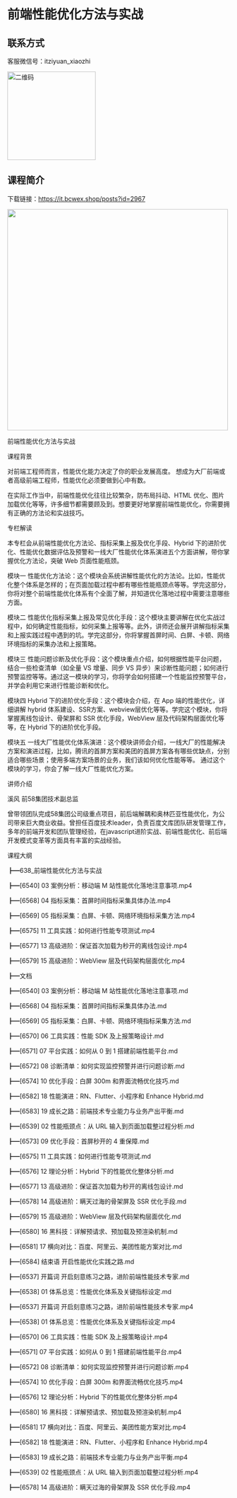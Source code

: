 # 前端性能优化方法与实战

## 联系方式

客服微信号：itziyuan_xiaozhi

<img src="https://ziyuanyun.oss-cn-guangzhou.aliyuncs.com/common/20240614073449/666b82192834a.jpg" width="200" height="200" alt="二维码">

## 课程简介

下载链接：https://it.bcwex.shop/posts?id=2967

<img src="https://ziyuanyun.oss-cn-guangzhou.aliyuncs.com/yun/20240515184456/66449228136d5.jpg" width="500" alt="">

  前端性能优化方法与实战



 课程背景

 对前端工程师而言，性能优化能力决定了你的职业发展高度。 想成为大厂前端或者高级前端工程师，性能优化必须要做到心中有数。

 在实际工作当中，前端性能优化往往比较繁杂，防布局抖动、HTML 优化、图片加载优化等等，许多细节都需要顾及到。想要更好地掌握前端性能优化，你需要拥有正确的方法论和实战技巧。

 专栏解读

 本专栏会从前端性能优化方法论、指标采集上报及优化手段、Hybrid 下的进阶优化、性能优化数据评估及预警和一线大厂性能优化体系演进五个方面讲解，带你掌握优化方法论，突破 Web 页面性能瓶颈。

 模块一 性能优化方法论：这个模块会系统讲解性能优化的方法论。比如，性能优化整个体系是怎样的；在页面加载过程中都有哪些性能瓶颈点等等。学完这部分，你将对整个前端性能优化体系有个全面了解，并知道优化落地过程中需要注意哪些方面。

 模块二 性能优化指标采集上报及常见优化手段：这个模块主要讲解在优化实战过程中，如何确定性能指标，如何采集上报等等。此外，讲师还会展开讲解指标采集和上报实践过程中遇到的坑。学完这部分，你将掌握首屏时间、白屏、卡顿、网络环境指标的采集办法和上报策略。

 模块三 性能问题诊断及优化手段：这个模块重点介绍，如何根据性能平台问题，结合一些检查清单（如全量 VS 增量、同步 VS 异步）来诊断性能问题；如何进行预警监控等等。通过这一模块的学习，你将学会如何搭建一个性能监控预警平台，并学会利用它来进行性能诊断和优化。

 模块四 Hybrid 下的进阶优化手段：这个模块会介绍，在 App 端的性能优化，详细讲解 hybrid 体系建设、SSR方案、webview层优化等等。学完这个模块，你将掌握离线包设计、骨架屏和 SSR 优化手段，WebView 层及代码架构层面优化等等，在 Hybrid 下的进阶优化手段。

 模块五 一线大厂性能优化体系演进：这个模块讲师会介绍，一线大厂的性能解决方案和演进过程，比如，腾讯的首屏方案和美团的首屏方案各有哪些优缺点，分别适合哪些场景；使用多端方案场景的业务，我们该如何优化性能等等。 通过这个模块的学习，你会了解一线大厂性能优化方案。

 讲师介绍

 溪风 前58集团技术副总监

 曾带领团队完成58集团公司级重点项目，前后端解耦和奥林匹亚性能优化，为公司带来巨大商业收益。曾担任百度技术leader，负责百度文库团队研发管理工作，多年的前端开发和团队管理经验，在javascript进阶实战、前端性能优化、前后端开发模式变革等方面具有丰富的实战经验。

 课程大纲

 ┣━638_前端性能优化方法与实战

 ┣━[6540] 03 案例分析：移动端 M 站性能优化落地注意事项.mp4

 ┣━[6568] 04 指标采集：首屏时间指标采集具体办法.mp4

 ┣━[6569] 05 指标采集：白屏、卡顿、网络环境指标采集方法.mp4

 ┣━[6575] 11 工具实践：如何进行性能专项测试.mp4

 ┣━[6577] 13 高级进阶：保证首次加载为秒开的离线包设计.mp4

 ┣━[6579] 15 高级进阶：WebView 层及代码架构层面优化.mp4

 ┣━文档

 ┣━[6540] 03 案例分析：移动端 M 站性能优化落地注意事项.md

 ┣━[6568] 04 指标采集：首屏时间指标采集具体办法.md

 ┣━[6569] 05 指标采集：白屏、卡顿、网络环境指标采集方法.md

 ┣━[6570] 06 工具实践：性能 SDK 及上报策略设计.md

 ┣━[6571] 07 平台实践：如何从 0 到 1 搭建前端性能平台.md

 ┣━[6572] 08 诊断清单：如何实现监控预警并进行问题诊断.md

 ┣━[6574] 10 优化手段：白屏 300m 和界面流畅优化技巧.md

 ┣━[6582] 18 性能演进：RN、Flutter、小程序和 Enhance Hybrid.md

 ┣━[6583] 19 成长之路：前端技术专业能力与业务产出平衡.md

 ┣━[6539] 02 性能瓶颈点：从 URL 输入到页面加载整过程分析.md

 ┣━[6573] 09 优化手段：首屏秒开的 4 重保障.md

 ┣━[6575] 11 工具实践：如何进行性能专项测试.md

 ┣━[6576] 12 理论分析：Hybrid 下的性能优化整体分析.md

 ┣━[6577] 13 高级进阶：保证首次加载为秒开的离线包设计.md

 ┣━[6578] 14 高级进阶：瞒天过海的骨架屏及 SSR 优化手段.md

 ┣━[6579] 15 高级进阶：WebView 层及代码架构层面优化.md

 ┣━[6580] 16 黑科技：详解预请求、预加载及预渲染机制.md

 ┣━[6581] 17 横向对比：百度、阿里云、美团性能方案对比.md

 ┣━[6584] 结束语 开启性能优化实践之路.md

 ┣━[6537] 开篇词 开启刻意练习之路，进阶前端性能技术专家.md

 ┣━[6538] 01 体系总览：性能优化体系及关键指标设定.md

 ┣━[6537] 开篇词 开启刻意练习之路，进阶前端性能技术专家.mp4

 ┣━[6538] 01 体系总览：性能优化体系及关键指标设定.mp4

 ┣━[6570] 06 工具实践：性能 SDK 及上报策略设计.mp4

 ┣━[6571] 07 平台实践：如何从 0 到 1 搭建前端性能平台.mp4

 ┣━[6572] 08 诊断清单：如何实现监控预警并进行问题诊断.mp4

 ┣━[6574] 10 优化手段：白屏 300m 和界面流畅优化技巧.mp4

 ┣━[6576] 12 理论分析：Hybrid 下的性能优化整体分析.mp4

 ┣━[6580] 16 黑科技：详解预请求、预加载及预渲染机制.mp4

 ┣━[6581] 17 横向对比：百度、阿里云、美团性能方案对比.mp4

 ┣━[6582] 18 性能演进：RN、Flutter、小程序和 Enhance Hybrid.mp4

 ┣━[6583] 19 成长之路：前端技术专业能力与业务产出平衡.mp4

 ┣━[6539] 02 性能瓶颈点：从 URL 输入到页面加载整过程分析.mp4

 ┣━[6578] 14 高级进阶：瞒天过海的骨架屏及 SSR 优化手段.mp4

  